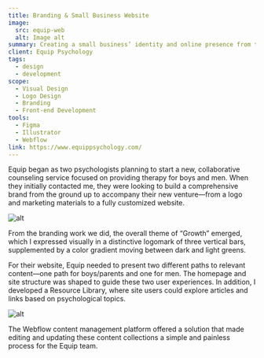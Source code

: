 ```yaml
---
title: Branding & Small Business Website
image:
  src: equip-web
  alt: Image alt
summary: Creating a small business’ identity and online presence from the ground up.
client: Equip Psychology
tags:
  - design
  - development
scope:
  - Visual Design
  - Logo Design
  - Branding
  - Front-end Development
tools:
  - Figma
  - Illustrator
  - Webflow
link: https://www.equippsychology.com/
---
```


Equip began as two psychologists planning to start a new, collaborative counseling service focused on providing therapy for boys and men. When they initially contacted me, they were looking to build a comprehensive brand from the ground up to accompany their new venture—from a logo and marketing materials to a fully customized website.

![alt](../../../img/projects/equip-brand-regular.webp)

From the branding work we did, the overall theme of “Growth” emerged, which I expressed visually in a distinctive logomark of three vertical bars, supplemented by a color gradient moving between dark and light greens.

For their website, Equip needed to present two different paths to relevant content—one path for boys/parents and one for men. The homepage and site structure was shaped to guide these two user experiences. In addition, I developed a Resource Library, where site users could explore articles and links based on psychological topics.

![alt](../../../img/projects/equip-web-2-regular.webp)

The Webflow content management platform offered a solution that made editing and updating these content collections a simple and painless process for the Equip team.
